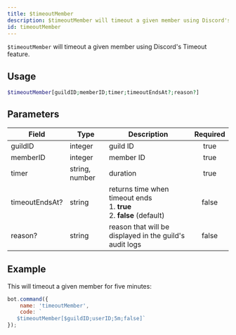 ```yaml
---
title: $timeoutMember
description: $timeoutMember will timeout a given member using Discord's Timeout feature.
id: timeoutMember
---
```


`$timeoutMember` will timeout a given member using Discord's Timeout feature.

## Usage

```php
$timeoutMember[guildID;memberID;timer;timeoutEndsAt?;reason?]
```

## Parameters 

| Field     | Type    | Description     | Required |
|-----------|---------|-----------------|:--------:|
| guildID  | integer | guild ID        |   true   |
| memberID | integer | member ID        |   true   |
| timer  | string, number | duration        |   true   |
| timeoutEndsAt?  | string | returns time when timeout ends  <br /> 1. **true** <br /> 2. **false** (default)       |   false   |
| reason?  | string | reason that will be displayed in the guild's audit logs        |   false   |

## Example

This will timeout a given member for five minutes:

```javascript
bot.command({
    name: 'timeoutMember',
    code: `
   $timeoutMember[$guildID;userID;5m;false]`
});
```